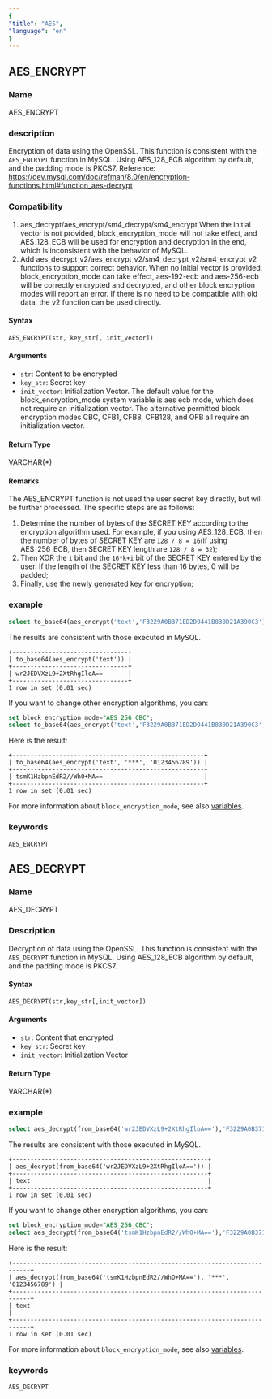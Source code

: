 ```yaml
---
{
"title": "AES",
"language": "en"
}
---
```


<!-- 
Licensed to the Apache Software Foundation (ASF) under one
or more contributor license agreements.  See the NOTICE file
distributed with this work for additional information
regarding copyright ownership.  The ASF licenses this file
to you under the Apache License, Version 2.0 (the
"License"); you may not use this file except in compliance
with the License.  You may obtain a copy of the License at
  http://www.apache.org/licenses/LICENSE-2.0
Unless required by applicable law or agreed to in writing,
software distributed under the License is distributed on an
"AS IS" BASIS, WITHOUT WARRANTIES OR CONDITIONS OF ANY
KIND, either express or implied.  See the License for the
specific language governing permissions and limitations
under the License.
-->

## AES_ENCRYPT

### Name

AES_ENCRYPT

### description

Encryption of data using the OpenSSL. This function is consistent with the `AES_ENCRYPT` function in MySQL. Using AES_128_ECB algorithm by default, and the padding mode is PKCS7.
Reference: https://dev.mysql.com/doc/refman/8.0/en/encryption-functions.html#function_aes-decrypt

### Compatibility

1. aes_decrypt/aes_encrypt/sm4_decrypt/sm4_encrypt When the initial vector is not provided, block_encryption_mode will not take effect, and AES_128_ECB will be used for encryption and decryption in the end, which is inconsistent with the behavior of MySQL.
2. Add aes_decrypt_v2/aes_encrypt_v2/sm4_decrypt_v2/sm4_encrypt_v2 functions to support correct behavior. When no initial vector is provided, block_encryption_mode can take effect, aes-192-ecb and aes-256-ecb will be correctly encrypted and decrypted, and other block encryption modes will report an error. If there is no need to be compatible with old data, the v2 function can be used directly.

#### Syntax

`AES_ENCRYPT(str, key_str[, init_vector])`

#### Arguments

- `str`: Content to be encrypted
- `key_str`: Secret key
- `init_vector`: Initialization Vector. The default value for the block_encryption_mode system variable is aes ecb mode, which does not require an initialization vector. The alternative permitted block encryption modes CBC, CFB1, CFB8, CFB128, and OFB all require an initialization vector.

#### Return Type

VARCHAR(*)

#### Remarks

The AES_ENCRYPT function is not used the user secret key directly, but will be further processed. The specific steps are as follows:
1. Determine the number of bytes of the SECRET KEY according to the encryption algorithm used. For example, if you using AES_128_ECB, then the number of bytes of SECRET KEY are `128 / 8 = 16`(if using AES_256_ECB, then SECRET KEY length are `128 / 8 = 32`);
2. Then XOR the `i` bit and the `16*k+i` bit of the SECRET KEY entered by the user. If the length of the SECRET KEY less than 16 bytes, 0 will be padded;
3. Finally, use the newly generated key for encryption;

### example

```sql
select to_base64(aes_encrypt('text','F3229A0B371ED2D9441B830D21A390C3'));
```

The results are consistent with those executed in MySQL.

```text
+--------------------------------+
| to_base64(aes_encrypt('text')) |
+--------------------------------+
| wr2JEDVXzL9+2XtRhgIloA==       |
+--------------------------------+
1 row in set (0.01 sec)
```

If you want to change other encryption algorithms, you can:

```sql
set block_encryption_mode="AES_256_CBC";
select to_base64(aes_encrypt('text','F3229A0B371ED2D9441B830D21A390C3', '0123456789'));
```

Here is the result:

```text
+-----------------------------------------------------+
| to_base64(aes_encrypt('text', '***', '0123456789')) |
+-----------------------------------------------------+
| tsmK1HzbpnEdR2//WhO+MA==                            |
+-----------------------------------------------------+
1 row in set (0.01 sec)
```

For more information about `block_encryption_mode`, see also [variables](../../../advanced/variables.md).

### keywords

    AES_ENCRYPT

## AES_DECRYPT

### Name

AES_DECRYPT

### Description

Decryption of data using the OpenSSL. This function is consistent with the `AES_DECRYPT` function in MySQL. Using AES_128_ECB algorithm by default, and the padding mode is PKCS7.

#### Syntax

```
AES_DECRYPT(str,key_str[,init_vector])
```

#### Arguments

- `str`: Content that encrypted
- `key_str`: Secret key
- `init_vector`: Initialization Vector

#### Return Type

VARCHAR(*)

### example

```sql
select aes_decrypt(from_base64('wr2JEDVXzL9+2XtRhgIloA=='),'F3229A0B371ED2D9441B830D21A390C3');
```

The results are consistent with those executed in MySQL.

```text
+------------------------------------------------------+
| aes_decrypt(from_base64('wr2JEDVXzL9+2XtRhgIloA==')) |
+------------------------------------------------------+
| text                                                 |
+------------------------------------------------------+
1 row in set (0.01 sec)
```

If you want to change other encryption algorithms, you can:

```sql
set block_encryption_mode="AES_256_CBC";
select aes_decrypt(from_base64('tsmK1HzbpnEdR2//WhO+MA=='),'F3229A0B371ED2D9441B830D21A390C3', '0123456789');
```

Here is the result:

```text
+---------------------------------------------------------------------------+
| aes_decrypt(from_base64('tsmK1HzbpnEdR2//WhO+MA=='), '***', '0123456789') |
+---------------------------------------------------------------------------+
| text                                                                      |
+---------------------------------------------------------------------------+
1 row in set (0.01 sec)
```

For more information about `block_encryption_mode`, see also [variables](../../../advanced/variables.md).

### keywords

    AES_DECRYPT
